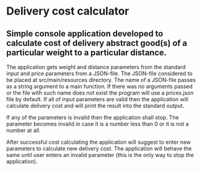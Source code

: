 # Delivery cost calculator

## Simple console application developed to calculate cost of delivery abstract good(s) of a particular weight to a particular distance.

<p>The application gets weight and distance parameters from the standard input and price parameters from a JSON-file.
The JSON-file considered to be placed at src/main/resources directory. The name of a JSON-file passes as a string argument to a main function.
If there was no arguments passed or the file with such name does not exist the program will use a prices.json file by default.
If all of input parameters are valid then the application will calculate delivery cost and will print the result into the standard output.</p>

<p>If any of the parameters is invalid then the application shall stop. The parameter becomes invalid in case it is a number less than 0 or it is not a number at all.</p>

<p>After successful cost calculating the application will suggest to enter new parameters to calculate new delivery cost. The application will behave the same until user enters an invalid parameter (this is the only way to stop the application).</p>
